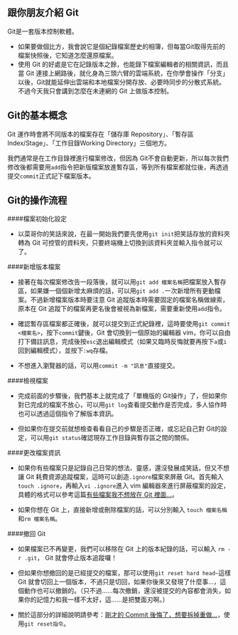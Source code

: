## 跟你朋友介紹 Git

Git是一套版本控制軟體。  

- 如果要做個比方，我會說它是個紀錄檔案歷史的相簿，但每當Git取得先前的檔案快照後，它知道怎麼還原檔案。
- 使用 Git 的好處是它在記錄版本之餘，也能錄下檔案編輯者的相關資訊，而且當 Git 連接上網路後，就化身為三頭六臂的雲端系統，在你學會操作「分支」以後，Git就能延伸出雲端和本地檔案分開存放、必要時同步的分散式系統。不過今天我只會講到怎麼在未連網的 Git 上做版本控制。



Git的基本概念
-
Git 運作時會將不同版本的檔案存在「儲存庫 Repository」、「暫存區 Index/Stage」、「工作目錄Working Directory」三個地方。

我們通常是在工作目錄裡進行檔案修改，但因為 Git不會自動更新，所以每次我們修改後都需要用`add`指令把新版檔案放進暫存區，等到所有檔案都就位後，再透過提交`commit`正式記下檔案版本。



Git的操作流程
-

####檔案初始化設定
- 以菜哥你的笑話來說，在最一開始我們要先使用`git init`把笑話存放的資料夾轉為 Git 可控管的資料夾，只要終端機上切換到該資料夾並輸入指令就可以了。

####新增版本檔案
- 接著在每次檔案修改告一段落後，就可以用`git add 檔案名稱`把檔案放入暫存區，如果嫌一個個新增太麻煩的話，可以用`git add .`一次新增所有更動檔案。不過新增檔案版本時要注意 Git 追蹤版本時需要固定的檔案名稱做線索，原本在 Git 追蹤下的檔案再更名後會被視為新檔案，需要重新使用`add`指令。

- 確認暫存區檔案都正確後，就可以提交到正式紀錄裡，這時要使用`git commit <檔案名>`，按下`commit`鍵後，Git 會切換到一個原始的編輯器 vim，你可以自由打下備註訊息，完成後按`esc`退出編輯模式（如果又臨時反悔就要再按下`a`或`i`回到編輯模式），並按下`:wq`存檔。

- 不想進入瀏覽器的話，可以用`commit -m "訊息"`直接提交。

####檢視檔案
- 完成前面的步驟後，我們基本上就完成了「單機版的 Git操作」了，但如果你對已完成的檔案不放心，可以用`git log`查看提交動作是否完成，多人協作時也可以透過這個指令了解版本資訊。

- 但如果你在提交前就想檢查看看自己的步驟是否正確，或忘記自己對 Git的設定，可以用`git status`確認現存工作目錄與暫存區之間的關係。

####更改檔案資訊
- 如果你有些檔案只是記錄自己日常的想法、靈感，還沒發展成笑話，但又不想讓 Git 耗費資源追蹤檔案，這時可以創造`.ignore`檔案來屏蔽 Git。首先輸入`touch .ignore`，再輸入`vi .ignore`進入 vim 編輯器來進行屏蔽檔案的設定，具體的格式可以參考這篇[有些檔案我不想放在 Git 裡面…](https://gitbook.tw/chapters/using-git/ignore.html)。

- 如果你想在 Git 上，直接新增或刪除檔案的話，可以分別輸入 `touch 檔案名稱`和`rm 檔案名稱`。

####撤回 Git

- 如果檔案已不再變更，我們可以移除在 Git 上的版本紀錄的話，可以輸入 `rm -r .git`， Git 就會停止版本追蹤囉！  

- 但如果你想撤回的是已經提交的檔案，那可以使用`git reset hard head~`這樣 Git 就會切回上一個版本，不過只是切回，如果你後來又發現了什麼事...，這個動作也可以撤銷的。（只不過......每次撤銷，還沒被提交的內容都會消失，如果你的記憶力和我一樣不太好，這......是把雙面刃啊。）

- 關於這部分的詳細說明請參考：[剛才的 Commit 後悔了，想要拆掉重做…](https://gitbook.tw/chapters/using-git/reset-commit.html)，使用`git reset指令`。




